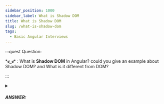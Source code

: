 ```yaml
---
sidebar_position: 1000
sidebar_label: What is Shadow DOM
title: What is Shadow DOM
slug: /what-is-shadow-dom
tags:
  - Basic Angular Interviews
---
```


:::quest Question:

\***`ಠ_ಠ`**\* : 
What is **Shadow DOM** in Angular? could you give an example about Shadow DOM? and What is it different from DOM?

:::

<details>
  <summary><h5>ANSWER:</h5></summary>

  \***`◔̯◔`**\* : 
  **Shadow DOM** is like shadow of a regular element DOM. It's attached to an element, it's markup structure, style, and behavior is kepp hidden and separated from the code and the regular DOM. Browsers don't show Shadow DOM explicitly except you turn on `Show user agent shadow DOM` of browser's dev tool.

  #### Shadow DOM Example

  Let's look at the video element below:

  ![Shadow DOM](/img/interviews/angular/shadowDOM-video.PNG)

  ```html title="Source code as well as rendered DOM"
  <video width="320" height="240" controls>
    <source src="movie.mp4" type="video/mp4">
    <source src="movie.ogg" type="video/ogg">
  </video>
  ```

  The rendered DOM is the `video` tag and `source` tags, but where are buttons and other controls inside the video that you see? it's just the shadow DOM behind video element!

</details>